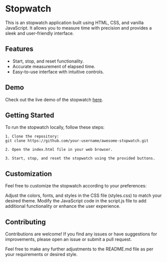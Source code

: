 # Stopwatch


This is an stopwatch application built using HTML, CSS, and vanilla JavaScript. It allows you to measure time with precision and provides a sleek and user-friendly interface.

## Features

- Start, stop, and reset functionality.
- Accurate measurement of elapsed time.
- Easy-to-use interface with intuitive controls.

## Demo

Check out the live demo of the stopwatch [here](https://your-demo-link.com).

## Getting Started

To run the stopwatch locally, follow these steps:

    1. Clone the repository:
    git clone https://github.com/your-username/awesome-stopwatch.git

    2. Open the index.html file in your web browser.

    3. Start, stop, and reset the stopwatch using the provided buttons.

## Customization

Feel free to customize the stopwatch according to your preferences:

Adjust the colors, fonts, and styles in the CSS file (styles.css) to match your desired theme.
Modify the JavaScript code in the script.js file to add additional functionality or enhance the user experience.

## Contributing

Contributions are welcome! If you find any issues or have suggestions for improvements, please open an issue or submit a pull request.



Feel free to make any further adjustments to the README.md file as per your requirements or desired style.

